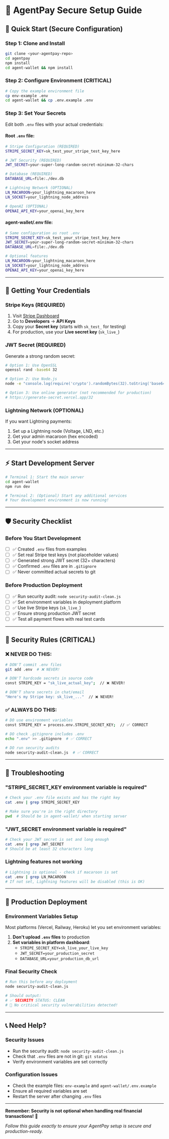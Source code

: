 # 🔐 **AgentPay Secure Setup Guide**

## 🚀 **Quick Start (Secure Configuration)**

### **Step 1: Clone and Install**
```bash
git clone <your-agentpay-repo>
cd agentpay
npm install
cd agent-wallet && npm install
```

### **Step 2: Configure Environment (CRITICAL)**
```bash
# Copy the example environment file
cp env-example .env
cd agent-wallet && cp .env.example .env
```

### **Step 3: Set Your Secrets**
Edit both `.env` files with your actual credentials:

#### **Root `.env` file:**
```bash
# Stripe Configuration (REQUIRED)
STRIPE_SECRET_KEY=sk_test_your_stripe_test_key_here

# JWT Security (REQUIRED) 
JWT_SECRET=your-super-long-random-secret-minimum-32-chars

# Database (REQUIRED)
DATABASE_URL=file:./dev.db

# Lightning Network (OPTIONAL)
LN_MACAROON=your_lightning_macaroon_here
LN_SOCKET=your_lightning_node_address

# OpenAI (OPTIONAL)
OPENAI_API_KEY=your_openai_key_here
```

#### **agent-wallet/.env file:**
```bash
# Same configuration as root .env
STRIPE_SECRET_KEY=sk_test_your_stripe_test_key_here
JWT_SECRET=your-super-long-random-secret-minimum-32-chars
DATABASE_URL=file:./dev.db

# Optional features
LN_MACAROON=your_lightning_macaroon_here
LN_SOCKET=your_lightning_node_address
OPENAI_API_KEY=your_openai_key_here
```

---

## 🔑 **Getting Your Credentials**

### **Stripe Keys (REQUIRED)**
1. Visit [Stripe Dashboard](https://dashboard.stripe.com)
2. Go to **Developers** → **API Keys**
3. Copy your **Secret key** (starts with `sk_test_` for testing)
4. For production, use your **Live secret key** (`sk_live_`)

### **JWT Secret (REQUIRED)**
Generate a strong random secret:
```bash
# Option 1: Use OpenSSL
openssl rand -base64 32

# Option 2: Use Node.js
node -e "console.log(require('crypto').randomBytes(32).toString('base64'))"

# Option 3: Use online generator (not recommended for production)
# https://generate-secret.vercel.app/32
```

### **Lightning Network (OPTIONAL)**
If you want Lightning payments:
1. Set up a Lightning node (Voltage, LND, etc.)
2. Get your admin macaroon (hex encoded)
3. Get your node's socket address

---

## ⚡ **Start Development Server**
```bash
# Terminal 1: Start the main server
cd agent-wallet
npm run dev

# Terminal 2: (Optional) Start any additional services
# Your development environment is now running!
```

---

## 🛡️ **Security Checklist**

### **Before You Start Development**
- [ ] ✅ Created `.env` files from examples
- [ ] ✅ Set real Stripe test keys (not placeholder values)
- [ ] ✅ Generated strong JWT secret (32+ characters)
- [ ] ✅ Confirmed `.env` files are in `.gitignore`
- [ ] ✅ Never committed actual secrets to git

### **Before Production Deployment**
- [ ] ✅ Run security audit: `node security-audit-clean.js`
- [ ] ✅ Set environment variables in deployment platform
- [ ] ✅ Use live Stripe keys (`sk_live_`)
- [ ] ✅ Ensure strong production JWT secret
- [ ] ✅ Test all payment flows with real test cards

---

## 🚨 **Security Rules (CRITICAL)**

### **❌ NEVER DO THIS:**
```bash
# DON'T commit .env files
git add .env  # ❌ NEVER!

# DON'T hardcode secrets in source code
const STRIPE_KEY = "sk_live_actual_key";  // ❌ NEVER!

# DON'T share secrets in chat/email
"Here's my Stripe key: sk_live_..."  // ❌ NEVER!
```

### **✅ ALWAYS DO THIS:**
```bash
# DO use environment variables
const STRIPE_KEY = process.env.STRIPE_SECRET_KEY;  // ✅ CORRECT

# DO check .gitignore includes .env
echo ".env" >> .gitignore  # ✅ CORRECT

# DO run security audits
node security-audit-clean.js  # ✅ CORRECT
```

---

## 🔧 **Troubleshooting**

### **"STRIPE_SECRET_KEY environment variable is required"**
```bash
# Check your .env file exists and has the right key
cat .env | grep STRIPE_SECRET_KEY

# Make sure you're in the right directory
pwd  # Should be in agent-wallet/ when starting server
```

### **"JWT_SECRET environment variable is required"**
```bash
# Check your JWT secret is set and long enough
cat .env | grep JWT_SECRET
# Should be at least 32 characters long
```

### **Lightning features not working**
```bash
# Lightning is optional - check if macaroon is set
cat .env | grep LN_MACAROON
# If not set, Lightning features will be disabled (this is OK)
```

---

## 🚀 **Production Deployment**

### **Environment Variables Setup**
Most platforms (Vercel, Railway, Heroku) let you set environment variables:

1. **Don't upload `.env` files** to production
2. **Set variables in platform dashboard**:
   - `STRIPE_SECRET_KEY=sk_live_your_live_key`
   - `JWT_SECRET=your_production_secret`
   - `DATABASE_URL=your_production_db_url`

### **Final Security Check**
```bash
# Run this before any deployment
node security-audit-clean.js

# Should output:
# ✅ SECURITY STATUS: CLEAN
# 🎉 No critical security vulnerabilities detected!
```

---

## 📞 **Need Help?**

### **Security Issues**
- Run the security audit: `node security-audit-clean.js`
- Check that `.env` files are not in git: `git status`
- Verify environment variables are set correctly

### **Configuration Issues**  
- Check the example files: `env-example` and `agent-wallet/.env.example`
- Ensure all required variables are set
- Restart the server after changing `.env` files

---

**Remember: Security is not optional when handling real financial transactions!** 🔐

*Follow this guide exactly to ensure your AgentPay setup is secure and production-ready.* 